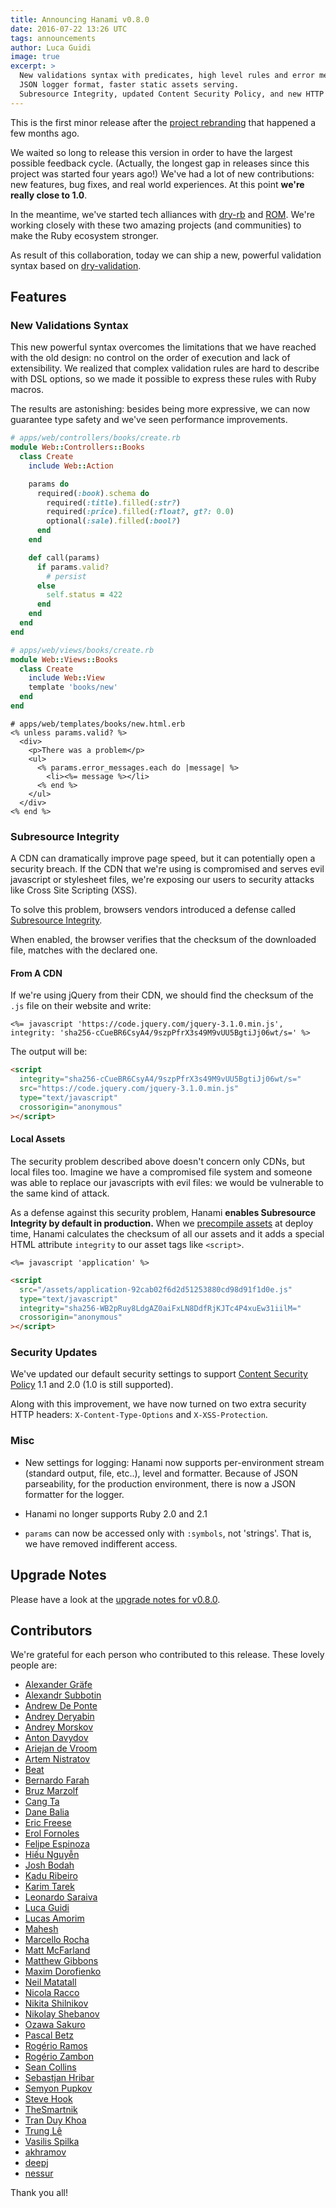 ```yaml
---
title: Announcing Hanami v0.8.0
date: 2016-07-22 13:26 UTC
tags: announcements
author: Luca Guidi
image: true
excerpt: >
  New validations syntax with predicates, high level rules and error messages.
  JSON logger format, faster static assets serving.
  Subresource Integrity, updated Content Security Policy, and new HTTP security headers.
---
```


This is the first minor release after the [project rebranding](/blog/2016/01/22/lotus-is-now-hanami) that happened a few months ago.

We waited so long to release this version in order to have the largest possible feedback cycle. (Actually, the longest gap in releases since this project was started four years ago!)
We've had a lot of new contributions: new features, bug fixes, and real world experiences.
At this point **we're really close to 1.0**.

In the meantime, we've started tech alliances with [dry-rb](http://dry-rb.org) and [ROM](http://rom-rb.org).
We're working closely with these two amazing projects (and communities) to make the Ruby ecosystem stronger.

As result of this collaboration, today we can ship a new, powerful validation syntax based on [dry-validation](http://dry-rb.org/gems/dry-validation).

## Features

### New Validations Syntax

This new powerful syntax overcomes the limitations that we have reached with the old design: no control on the order of execution and lack of extensibility.
We realized that complex validation rules are hard to describe with DSL options, so we made it possible to express these rules with Ruby macros.

The results are astonishing: besides being more expressive, we can now guarantee type safety and we've seen performance improvements.

```ruby
# apps/web/controllers/books/create.rb
module Web::Controllers::Books
  class Create
    include Web::Action

    params do
      required(:book).schema do
        required(:title).filled(:str?)
        required(:price).filled(:float?, gt?: 0.0)
        optional(:sale).filled(:bool?)
      end
    end

    def call(params)
      if params.valid?
        # persist
      else
        self.status = 422
      end
    end
  end
end
```

```ruby
# apps/web/views/books/create.rb
module Web::Views::Books
  class Create
    include Web::View
    template 'books/new'
  end
end
```

```erb
# apps/web/templates/books/new.html.erb
<% unless params.valid? %>
  <div>
    <p>There was a problem</p>
    <ul>
      <% params.error_messages.each do |message| %>
        <li><%= message %></li>
      <% end %>
    </ul>
  </div>
<% end %>
```

### Subresource Integrity

A CDN can dramatically improve page speed, but it can potentially open a security breach.
If the CDN that we're using is compromised and serves evil javascript or stylesheet files, we're exposing our users to security attacks like Cross Site Scripting (XSS).

To solve this problem, browsers vendors introduced a defense called [Subresource Integrity](https://developer.mozilla.org/en-US/docs/Web/Security/Subresource_Integrity).

When enabled, the browser verifies that the checksum of the downloaded file, matches with the declared one.

#### From A CDN

If we're using jQuery from their CDN, we should find the checksum of the `.js` file on their website and write:

```erb
<%= javascript 'https://code.jquery.com/jquery-3.1.0.min.js', integrity: 'sha256-cCueBR6CsyA4/9szpPfrX3s49M9vUU5BgtiJj06wt/s=' %>
```

The output will be:

```html
<script
  integrity="sha256-cCueBR6CsyA4/9szpPfrX3s49M9vUU5BgtiJj06wt/s="
  src="https://code.jquery.com/jquery-3.1.0.min.js"
  type="text/javascript"
  crossorigin="anonymous"
></script>
```

#### Local Assets

The security problem described above doesn't concern only CDNs, but local files too.
Imagine we have a compromised file system and someone was able to replace our javascripts with evil files: we would be vulnerable to the same kind of attack.

As a defense against this security problem, Hanami **enables Subresource Integrity by default in production.**
When we [precompile assets](/guides/command-line/assets) at deploy time, Hanami calculates the checksum of all our assets and it adds a special HTML attribute `integrity` to our asset tags like `<script>`.

```erb
<%= javascript 'application' %>
```

```html
<script
  src="/assets/application-92cab02f6d2d51253880cd98d91f1d0e.js"
  type="text/javascript"
  integrity="sha256-WB2pRuy8LdgAZ0aiFxLN8DdfRjKJTc4P4xuEw31iilM="
  crossorigin="anonymous"
></script>
```

### Security Updates

We've updated our default security settings to support [Content Security Policy](https://content-security-policy.com) 1.1 and 2.0 (1.0 is still supported).

Along with this improvement, we have now turned on two extra security HTTP headers: `X-Content-Type-Options` and `X-XSS-Protection`.

### Misc

- New settings for logging: Hanami now supports per-environment stream (standard output, file, etc..), level and formatter.
  Because of JSON parseability, for the production environment, there is now a JSON formatter for the logger.

- Hanami no longer supports Ruby 2.0 and 2.1

- `params` can now be accessed only with `:symbols`, not 'strings'. That is, we have removed indifferent access.

## Upgrade Notes

Please have a look at the [upgrade notes for v0.8.0](/guides/upgrade-notes/v080).

## Contributors

We're grateful for each person who contributed to this release.
These lovely people are:

- [Alexander Gräfe](https://github.com/rickenharp)
- [Alexandr Subbotin](https://github.com/KELiON)
- [Andrew De Ponte](https://github.com/cyphactor)
- [Andrey Deryabin](https://github.com/aderyabin)
- [Andrey Morskov](https://github.com/accessd)
- [Anton Davydov](https://github.com/davydovanton)
- [Ariejan de Vroom](https://github.com/ariejan)
- [Artem Nistratov](https://github.com/ADone)
- [Beat](https://github.com/beatrichartz)
- [Bernardo Farah](https://github.com/berfarah)
- [Bruz Marzolf](https://github.com/bruz)
- [Cang Ta](https://github.com/hoksilato)
- [Dane Balia](https://github.com/daneb)
- [Eric Freese](https://github.com/ericfreese)
- [Erol Fornoles](https://github.com/Erol)
- [Felipe Espinoza](https://github.com/fespinoza)
- [Hiếu Nguyễn](https://github.com/hieuk09)
- [Josh Bodah](https://github.com/jbodah)
- [Kadu Ribeiro](https://github.com/duduribeiro)
- [Karim Tarek](https://github.com/karimmtarek)
- [Leonardo Saraiva](https://github.com/vyper)
- [Luca Guidi](https://github.com/jodosha)
- [Lucas Amorim](https://github.com/lucasallan)
- [Mahesh](https://github.com/maheshm)
- [Marcello Rocha](https://github.com/mereghost)
- [Matt McFarland](https://github.com/vanetix)
- [Matthew Gibbons](https://github.com/accuser)
- [Maxim Dorofienko](https://github.com/mdorfin)
- [Neil Matatall](https://github.com/oreoshake)
- [Nicola Racco](https://github.com/nicolaracco)
- [Nikita Shilnikov](https://github.com/flash-gordon)
- [Nikolay Shebanov](https://github.com/killthekitten)
- [Ozawa Sakuro](https://github.com/sakuro)
- [Pascal Betz](https://github.com/pascalbetz)
- [Rogério Ramos](https://github.com/habutre)
- [Rogério Zambon](https://github.com/rogeriozambon)
- [Sean Collins](https://github.com/cllns)
- [Sebastjan Hribar](https://github.com/sebastjan-hribar)
- [Semyon Pupkov](https://github.com/artofhuman)
- [Steve Hook](https://github.com/stevehook)
- [TheSmartnik](https://github.com/TheSmartnik)
- [Tran Duy Khoa](https://github.com/duykhoa)
- [Trung Lê](https://github.com/joneslee85)
- [Vasilis Spilka](https://github.com/vasspilka)
- [akhramov](https://github.com/akhramov)
- [deepj](https://github.com/deepj)
- [nessur](https://github.com/nessur)

Thank you all!
